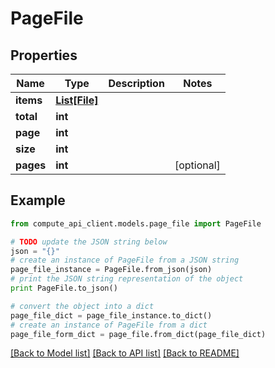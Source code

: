 # PageFile


## Properties
Name | Type | Description | Notes
------------ | ------------- | ------------- | -------------
**items** | [**List[File]**](File.md) |  | 
**total** | **int** |  | 
**page** | **int** |  | 
**size** | **int** |  | 
**pages** | **int** |  | [optional] 

## Example

```python
from compute_api_client.models.page_file import PageFile

# TODO update the JSON string below
json = "{}"
# create an instance of PageFile from a JSON string
page_file_instance = PageFile.from_json(json)
# print the JSON string representation of the object
print PageFile.to_json()

# convert the object into a dict
page_file_dict = page_file_instance.to_dict()
# create an instance of PageFile from a dict
page_file_form_dict = page_file.from_dict(page_file_dict)
```
[[Back to Model list]](../README.md#documentation-for-models) [[Back to API list]](../README.md#documentation-for-api-endpoints) [[Back to README]](../README.md)


